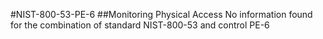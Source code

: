 #NIST-800-53-PE-6
##Monitoring Physical Access
No information found for the combination of standard NIST-800-53 and control PE-6
